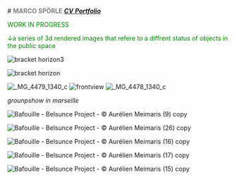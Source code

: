 #<text style="color: grey"> __MARCO SPÖRLE__ </text> 
<a href="https://raw.githubusercontent.com/mspoerle/mspoerle.github.io/main/hanging.pdf" target="_blank" class="button"> **_CV_** </a> 
<a href="https://raw.githubusercontent.com/mspoerle/mspoerle.github.io/main/portfolio_final12.pdf" target="_blank" class="button"> **_Portfolio_** </a> 


<text style="color: green">WORK IN PROGRESS</text>

<text style="color: green">↓a series of 3d rendered images that refere to a diffrent status of objects in the public space</text>

![bracket horizon3](https://github.com/user-attachments/assets/33a08a3b-057a-4a4e-a105-3593fa49c7c7)

![bracket horizon](https://github.com/user-attachments/assets/7b073d27-0244-4017-835d-0d3f7070745b)


![_MG_4479_1340_c](https://github.com/user-attachments/assets/e4e05f3b-b287-435c-8369-5c2c53b7c093)
![frontview](https://github.com/user-attachments/assets/4e4c44ce-fbf6-4f86-ab32-ecb61a6fda65)
![_MG_4478_1340_c](https://github.com/user-attachments/assets/3edee609-279e-4419-942a-3770db1f3136)

_grounpshow in marseille_

![Bafouille - Belsunce Project - © Aurélien Meimaris (9) copy](https://github.com/user-attachments/assets/0d1a5e6b-4d73-4aeb-bc1d-af1081698266)

![Bafouille - Belsunce Project - © Aurélien Meimaris (26) copy](https://github.com/user-attachments/assets/a2d1025e-915a-4f96-a5a7-f7966a7e8f73)

![Bafouille - Belsunce Project - © Aurélien Meimaris (16) copy](https://github.com/user-attachments/assets/73998bfe-47f4-4572-9ef5-0ad311ce2c4f)


![Bafouille - Belsunce Project - © Aurélien Meimaris (17) copy](https://github.com/user-attachments/assets/419f2442-4ff0-4bb8-8682-d55b5e20616c)

![Bafouille - Belsunce Project - © Aurélien Meimaris (15) copy](https://github.com/user-attachments/assets/52c26d71-6e56-48d0-98d0-b71e1a058d82)



